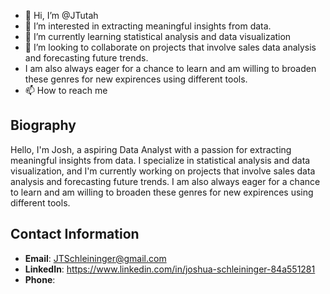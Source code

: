 - 👋 Hi, I’m @JTutah
- 👀 I’m interested in extracting meaningful insights from data.
- 🌱 I’m currently learning statistical analysis and data visualization
- 💞️ I’m looking to collaborate on projects that involve sales data analysis and forecasting future trends.
-  I am also always eager for a chance to learn and am willing to broaden these genres for new expirences using different tools.
- 📫 How to reach me 

<!---
JTutah/JTutah is a ✨ special ✨ repository because its `README.md` (this file) appears on your GitHub profile.
You can click the Preview link to take a look at your changes.
--->
## Biography

Hello, I'm Josh, a aspiring Data Analyst with a passion for extracting meaningful insights from data. I specialize in statistical analysis and data visualization, and I'm currently working on projects that involve sales data analysis and forecasting future trends. I am also always eager for a chance to learn and am willing to broaden these genres for new expirences using different tools.

## Contact Information

- **Email**: JTSchleininger@gmail.com
- **LinkedIn**: https://www.linkedin.com/in/joshua-schleininger-84a551281
- **Phone**: 
